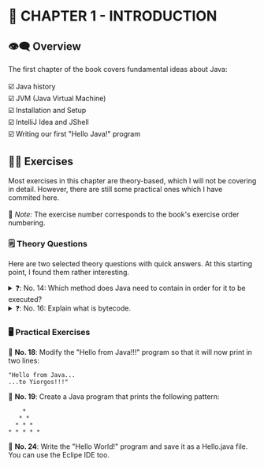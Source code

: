 # 🔖 CHAPTER 1 - INTRODUCTION #

## 👁️‍🗨️ Overview ##
The first chapter of the book covers fundamental ideas about Java:
<br />
<br />
☑️ Java history <br />
☑️ JVM (Java Virtual Machine) <br />
☑️ Installation and Setup <br />
☑️ IntelliJ Idea and JShell<br />
☑️ Writing our first "Hello Java!" program <br />

## 🏋️‍♂️ Exercises ##
Most exercises in this chapter are theory-based, which I will not be covering in detail. However, there are still some practical ones which I have commited here.
<br />
<br />
📌 *Note:* The exercise number corresponds to the book's exercise order numbering.
<br />
### 🗒️ Theory Questions ###
Here are two selected theory questions with quick answers. At this starting point, I found them rather interesting.
<br />
<details>
  <summary>
    ❓: No. 14: Which method does Java need to contain in order for it to be executed? <br />    
  </summary>
  📇: Java needs a special main() method in order to be executed. The main() method serves as an entry point for the execution.
</details>
<details>
  <summary>
   ❓: No. 16: Explain what is bytecode. <br /> 
  </summary>
  📇: Bytecode is an intermediate code generated after compiling a Java source file. It is executed by the JVM making Java platform-independent.
</details>

### 🖥️ Practical Exercises ###
🔷 **No. 18**: Modify the "Hello from Java!!!" program so that it will now print in two lines:
```
"Hello from Java...
...to Yiorgos!!!"
```

🔷 **No. 19**: Create a Java program that prints the following pattern: <br />
```
    *
   * *
  * * *
* * * * *
```

🔷 **No. 24**: Write the "Hello World!" program and save it as a Hello.java file. You can use the Eclipe IDE too.
